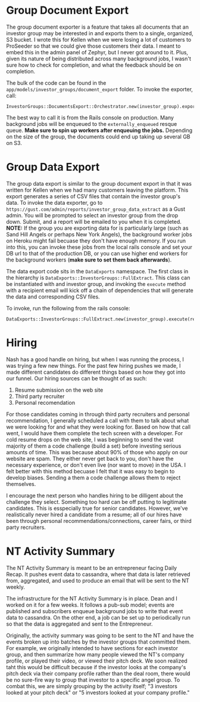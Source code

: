 # Group Document Export
The group document exporter is a feature that takes all documents that an investor group may be interested in and exports them to a single, organized, S3 bucket. I wrote this for Kellen when we were losing a lot of customers to ProSeeder so that we could give those customers their data. I meant to embed this in the admin panel of Zephyr, but I never got around to it. Plus, given its nature of being distributed across many background jobs, I wasn't sure how to check for completion, and what the feedback should be on completion. 

The bulk of the code can be found in the `app/models/investor_groups/document_export` folder. To invoke the exporter, call: 
```
InvestorGroups::DocumentsExport::Orchestrator.new(investor_group).export(s3_bucket_name)
```
The best way to call it is from the Rails console on production. Many background jobs will be enqueued to the `externally_enqueued` resque queue. __Make sure to spin up workers after enqueuing the jobs.__ Depending on the size of the group, the documents could end up taking up several GB on S3. 

# Group Data Export
The group data export is similar to the group document export in that it was written for Kellen when we had many customers leaving the platform. This export generates a series of CSV files that contain the investor group's data. 
To invoke the data exporter, go to `https://gust.com/admin/reports/investor_group_data_extract` as a Gust admin. You will be prompted to select an investor group from the drop down. Submit, and a report will be emailed to you when it is completed. __NOTE:__ If the group you are exporting data for is particularly large (such as Sand Hill Angels or perhaps New York Angels), the background worker jobs on Heroku might fail becuase they don't have enough memory. If you run into this, you can invoke these jobs from the local rails console and set your DB url to that of the production DB, or you can use higher end workers for the background workers (__make sure to set them back afterwards__).

The data export code sits in the `DataExports` namespace. The first class in the hierarchy is `DataExports::InvestorGroups::FullExtract`. This class can be instantiated with and investor group, and invoking the `execute` method with a recipient email will kick off a chain of dependencies that will generate the data and corresponding CSV files. 

To invoke, run the following from the rails console: 
```
DataExports::InvestorGroups::FullExtract.new(investor_group).execute(recipient_user)
```

# Hiring

Nash has a good handle on hiring, but when I was running the process, I was trying a few new things. For the past few hiring pushes we made, I made different candidates do different things based on how they got into our funnel. Our hiring sources can be thought of as such:
1. Resume submission on the web site
2. Third party recruiter
3. Personal recomendation

For those candidates coming in through third party recruiters and personal recommendation, I generally scheduled a call with them to talk about what we were looking for and what they were looking for. Based on how that call went, I would have them complete the tech screen with a developer. For cold resume drops on the web site, I was beginning to send the vast majority of them a code challenge (build a set) before investing serious amounts of time. This was because about 90% of those who apply on our website are spam. They either never get back to you, don't have the necessary experience, or don't even live (nor want to move) in the USA. I felt better with this method becuase I felt that it was easy to begin to develop biases. Sending a them a code challenge allows them to reject themselves. 

I encourage the next person who handles hiring to be dilligent about the challenge they select. Something too hard can be off putting to legitimate candidates. This is esspecially true for senior candidates. However, we've realistically never hired a candidate from a resume; all of our hires have been through personal recommendations/connections, career fairs, or third party recruiters.

# NT Activity Summary

The NT Activity Summary is meant to be an entrepreneur facing Daily Recap. It pushes event data to cassandra, where that data is later retrieved from, aggregated, and used to produce an email that will be sent to the NT weekly. 

The infrastructure for the NT Activity Summary is in place. Dean and I worked on it for a few weeks. It follows a pub-sub model; events are published and subscribers enqueue background jobs to write that event data to cassandra. On the other end, a job can be set up to periodically run so that the data is aggregated and sent to the Entrepreneur. 

Originally, the activity summary was going to be sent to the NT and have the events broken up into batches by the investor groups that committed them. For example, we originally intended to have sections for each investor group, and then summarize how many people viewed the NT's company profile, or played their video, or viewed their pitch deck. We soon realized taht this would be difficult because if the investor looks at the company's pitch deck via their company profile rather than the deal room, there would be no sure-fire way to group that investor to a specific angel group. To combat this, we are simply grouping by the activity itself; "3 investors looked at your pitch deck" or "5 investors looked at your company profile."
